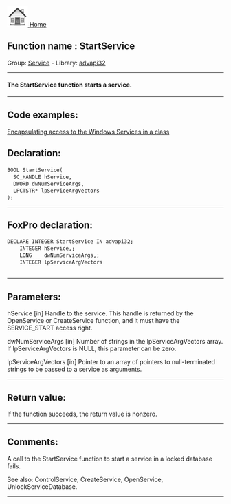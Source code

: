 [<img src="../../images/home.png"> Home ](https://github.com/VFPX/Win32API)  

## Function name : StartService
Group: [Service](../../functions_group.md#Service)  -  Library: [advapi32](../../libraries.md#advapi32)  
***  


#### The StartService function starts a service.

***  


## Code examples:
[Encapsulating access to the Windows Services in a class](../../samples/sample_476.md)  

## Declaration:
```foxpro  
BOOL StartService(
  SC_HANDLE hService,
  DWORD dwNumServiceArgs,
  LPCTSTR* lpServiceArgVectors
);  
```  
***  


## FoxPro declaration:
```foxpro  
DECLARE INTEGER StartService IN advapi32;
	INTEGER hService,;
	LONG    dwNumServiceArgs,;
	INTEGER lpServiceArgVectors
  
```  
***  


## Parameters:
hService 
[in] Handle to the service. This handle is returned by the OpenService or CreateService function, and it must have the SERVICE_START access right.

dwNumServiceArgs 
[in] Number of strings in the lpServiceArgVectors array. If lpServiceArgVectors is NULL, this parameter can be zero.

lpServiceArgVectors 
[in] Pointer to an array of pointers to null-terminated strings to be passed to a service as arguments.   
***  


## Return value:
If the function succeeds, the return value is nonzero.
  
***  


## Comments:
A call to the StartService function to start a service in a locked database fails.  
  
See also: ControlService, CreateService, OpenService, UnlockServiceDatabase.  
  
***  

